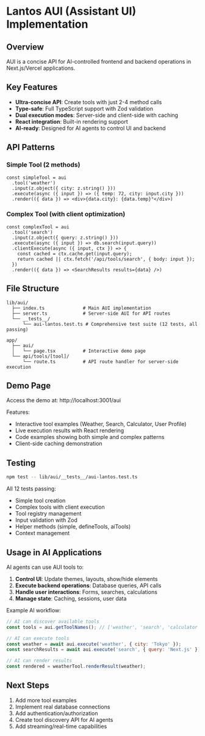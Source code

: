 # Lantos AUI (Assistant UI) Implementation

## Overview
AUI is a concise API for AI-controlled frontend and backend operations in Next.js/Vercel applications.

## Key Features
- **Ultra-concise API**: Create tools with just 2-4 method calls
- **Type-safe**: Full TypeScript support with Zod validation
- **Dual execution modes**: Server-side and client-side with caching
- **React integration**: Built-in rendering support
- **AI-ready**: Designed for AI agents to control UI and backend

## API Patterns

### Simple Tool (2 methods)
```tsx
const simpleTool = aui
  .tool('weather')
  .input(z.object({ city: z.string() }))
  .execute(async ({ input }) => ({ temp: 72, city: input.city }))
  .render(({ data }) => <div>{data.city}: {data.temp}°</div>)
```

### Complex Tool (with client optimization)
```tsx
const complexTool = aui
  .tool('search')
  .input(z.object({ query: z.string() }))
  .execute(async ({ input }) => db.search(input.query))
  .clientExecute(async ({ input, ctx }) => {
    const cached = ctx.cache.get(input.query);
    return cached || ctx.fetch('/api/tools/search', { body: input });
  })
  .render(({ data }) => <SearchResults results={data} />)
```

## File Structure
```
lib/aui/
  ├── index.ts              # Main AUI implementation
  ├── server.ts             # Server-side AUI for API routes
  └── __tests__/
      └── aui-lantos.test.ts # Comprehensive test suite (12 tests, all passing)

app/
  ├── aui/
  │   └── page.tsx          # Interactive demo page
  └── api/tools/[tool]/
      └── route.ts          # API route handler for server-side execution
```

## Demo Page
Access the demo at: http://localhost:3001/aui

Features:
- Interactive tool examples (Weather, Search, Calculator, User Profile)
- Live execution results with React rendering
- Code examples showing both simple and complex patterns
- Client-side caching demonstration

## Testing
```bash
npm test -- lib/aui/__tests__/aui-lantos.test.ts
```

All 12 tests passing:
- Simple tool creation
- Complex tools with client execution
- Tool registry management
- Input validation with Zod
- Helper methods (simple, defineTools, aiTools)
- Context management

## Usage in AI Applications

AI agents can use AUI tools to:
1. **Control UI**: Update themes, layouts, show/hide elements
2. **Execute backend operations**: Database queries, API calls
3. **Handle user interactions**: Forms, searches, calculations
4. **Manage state**: Caching, sessions, user data

Example AI workflow:
```javascript
// AI can discover available tools
const tools = aui.getToolNames(); // ['weather', 'search', 'calculator']

// AI can execute tools
const weather = await aui.execute('weather', { city: 'Tokyo' });
const searchResults = await aui.execute('search', { query: 'Next.js' });

// AI can render results
const rendered = weatherTool.renderResult(weather);
```

## Next Steps
1. Add more tool examples
2. Implement real database connections
3. Add authentication/authorization
4. Create tool discovery API for AI agents
5. Add streaming/real-time capabilities